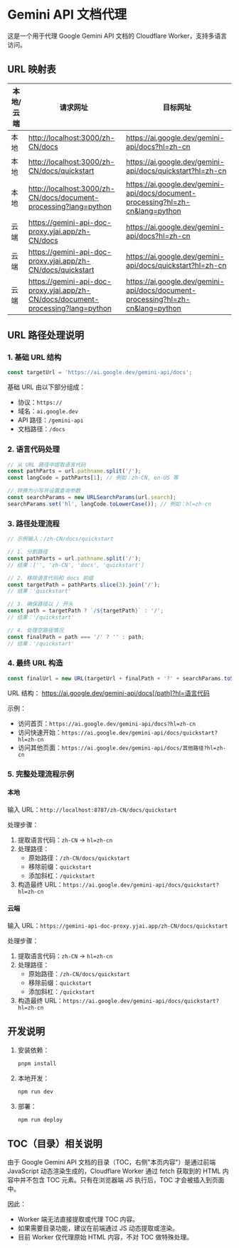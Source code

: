 # Gemini API 文档代理

这是一个用于代理 Google Gemini API 文档的 Cloudflare Worker，支持多语言访问。

## URL 映射表

|本地/云端|请求网址 |目标网址|
|--|--|--|
|本地|<http://localhost:3000/zh-CN/docs>|<https://ai.google.dev/gemini-api/docs?hl=zh-cn>|
|本地|<http://localhost:3000/zh-CN/docs/quickstart>|<https://ai.google.dev/gemini-api/docs/quickstart?hl=zh-cn>|
|本地|<http://localhost:3000/zh-CN/docs/document-processing?lang=python>|<https://ai.google.dev/gemini-api/docs/document-processing?hl=zh-cn&lang=python>|
|云端|<https://gemini-api-doc-proxy.yjai.app/zh-CN/docs>|<https://ai.google.dev/gemini-api/docs?hl=zh-cn>|
|云端|<https://gemini-api-doc-proxy.yjai.app/zh-CN/docs/quickstart>|<https://ai.google.dev/gemini-api/docs/quickstart?hl=zh-cn>|
|云端|<https://gemini-api-doc-proxy.yjai.app/zh-CN/docs/document-processing?lang=python>|<https://ai.google.dev/gemini-api/docs/document-processing?hl=zh-cn&lang=python>|

## URL 路径处理说明

### 1. 基础 URL 结构

```typescript
const targetUrl = 'https://ai.google.dev/gemini-api/docs';
```

基础 URL 由以下部分组成：

- 协议：`https://`
- 域名：`ai.google.dev`
- API 路径：`/gemini-api`
- 文档路径：`/docs`

### 2. 语言代码处理

```typescript
// 从 URL 路径中提取语言代码
const pathParts = url.pathname.split('/');
const langCode = pathParts[1]; // 例如：zh-CN, en-US 等

// 转换为小写并设置查询参数
const searchParams = new URLSearchParams(url.search);
searchParams.set('hl', langCode.toLowerCase()); // 例如：hl=zh-cn
```

### 3. 路径处理流程

```typescript
// 示例输入：/zh-CN/docs/quickstart

// 1. 分割路径
const pathParts = url.pathname.split('/');
// 结果：['', 'zh-CN', 'docs', 'quickstart']

// 2. 移除语言代码和 docs 前缀
const targetPath = pathParts.slice(3).join('/');
// 结果：'quickstart'

// 3. 确保路径以 / 开头
const path = targetPath ? `/${targetPath}` : '/';
// 结果：'/quickstart'

// 4. 处理空路径情况
const finalPath = path === '/' ? '' : path;
// 结果：'/quickstart'
```

### 4. 最终 URL 构造

```typescript
const finalUrl = new URL(targetUrl + finalPath + '?' + searchParams.toString());
```

URL 结构：
<https://ai.google.dev/gemini-api/docs[/path]?hl=语言代码>

示例：

- 访问首页：`https://ai.google.dev/gemini-api/docs?hl=zh-cn`
- 访问快速开始：`https://ai.google.dev/gemini-api/docs/quickstart?hl=zh-cn`
- 访问其他页面：`https://ai.google.dev/gemini-api/docs/其他路径?hl=zh-cn`

### 5. 完整处理流程示例

#### 本地

输入 URL：`http://localhost:8787/zh-CN/docs/quickstart`

处理步骤：

1. 提取语言代码：`zh-CN` -> `hl=zh-cn`
2. 处理路径：
   - 原始路径：`/zh-CN/docs/quickstart`
   - 移除前缀：`quickstart`
   - 添加斜杠：`/quickstart`
3. 构造最终 URL：`https://ai.google.dev/gemini-api/docs/quickstart?hl=zh-cn`

#### 云端

输入 URL：`https://gemini-api-doc-proxy.yjai.app/zh-CN/docs/quickstart`

处理步骤：

1. 提取语言代码：`zh-CN` -> `hl=zh-cn`
2. 处理路径：
   - 原始路径：`/zh-CN/docs/quickstart`
   - 移除前缀：`quickstart`
   - 添加斜杠：`/quickstart`
3. 构造最终 URL：`https://ai.google.dev/gemini-api/docs/quickstart?hl=zh-cn`

## 开发说明

1. 安装依赖：

    ```bash
    pnpm install
    ```

2. 本地开发：

    ```bash
    npm run dev
    ```

3. 部署：

    ```bash
    npm run deploy
    ```

## TOC（目录）相关说明

由于 Google Gemini API 文档的目录（TOC，右侧"本页内容"）是通过前端 JavaScript 动态渲染生成的，Cloudflare Worker 通过 fetch 获取到的 HTML 内容中并不包含 TOC 元素。只有在浏览器端 JS 执行后，TOC 才会被插入到页面中。

因此：

- Worker 端无法直接提取或代理 TOC 内容。
- 如果需要目录功能，建议在前端通过 JS 动态提取或渲染。
- 目前 Worker 仅代理原始 HTML 内容，不对 TOC 做特殊处理。
